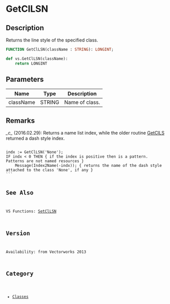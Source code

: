 # GetClLSN

## Description
Returns the line style of the specified class.<BR>

```pascal
FUNCTION GetClLSN(className : STRING): LONGINT;
```

```python
def vs.GetClLSN(className):
    return LONGINT
```

## Parameters
|Name|Type|Description|
|---|---|---|
|className|STRING|Name of class.|

## Remarks
*\_c\_* (2016.02.29): Returns a name list index, while the older routine [GetClLS](GetClLS.md) returned a dash style index. 

<code lang="vs">
indx := GetClLSN('None');
IF indx < 0 THEN { if the index is positive then is a pattern. Patterns are not named resources }
	Message(Index2Name(-indx)); { returns the name of the dash style attached to the class 'None', if any }
```

## See Also
VS Functions:
[SetClLSN](SetClLSN.md)

## Version
Availability: from Vectorworks 2013

## Category
* [Classes](../Categories/Classes.md)
